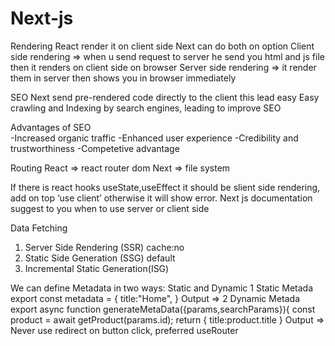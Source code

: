 # Next-js

Rendering
React render it on client side
Next can do both on option
Client side rendering => when u send request to server he send you html and js file then it renders on client side on browser
Server side rendering => it render them in server then shows you in browser immediately

SEO
Next send pre-rendered code directly to the client this lead easy Easy crawling and Indexing by search engines, leading to improve SEO

Advantages of SEO  
-Increased organic traffic
-Enhanced user experience
-Credibility and trustworthiness
-Competetive advantage

Routing
React => react router dom
Next => file system 

If there is react hooks useState,useEffect it should be slient side rendering, add on top ‘use client’ otherwise it will show error.
Next js documentation suggest to you when to use server or client side	

Data Fetching 
1. Server Side Rendering (SSR) cache:no
2. Static Side Generation (SSG) default 
3. Incremental Static Generation(ISG)

We can define Metadata in two ways: Static and Dynamic
1 Static Metada 
export const metadata = {
  title:"Home",
}
Output => <head> <title>My unique product"</title></head>
2 Dynamic Metada 
export async function generateMetaData({params,searchParams}){
  const product = await getProduct(params.id);
  return { title:product.title }
  Output => <head> <title>My unique product"</title></head>
Never use redirect on button click, preferred useRouter




















  
